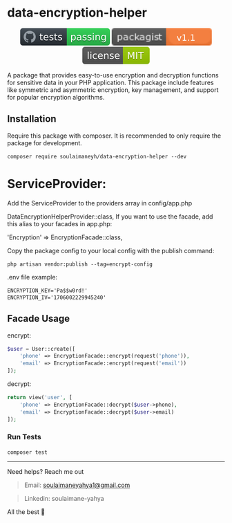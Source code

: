 # data-encryption-helper

<p align="center">
<a href="https://github.com/soulaimaneyahya/data-encryption-helper"><img src="./assets/tests.svg" alt="Tests"></a>
<a href="https://packagist.org/packages/soulaimaneyh/data-encryption-helper"><img src="./assets/version.svg" alt="Version"></a>
<a href="https://github.com/soulaimaneyahya/data-encryption-helper"><img src="./assets/license.svg" alt="License"></a>
</p>

A package that provides easy-to-use encryption and decryption functions for sensitive data in your PHP application.
This package include features like symmetric and asymmetric encryption, key management, and support for popular encryption algorithms.

## Installation
Require this package with composer. It is recommended to only require the package for development.

```shell
composer require soulaimaneyh/data-encryption-helper --dev
```

# ServiceProvider:
Add the ServiceProvider to the providers array in config/app.php

DataEncryptionHelperProvider::class,
If you want to use the facade, add this alias to your facades in app.php:

'Encryption' => EncryptionFacade::class,

Copy the package config to your local config with the publish command:
```shell
php artisan vendor:publish --tag=encrypt-config
```

.env file example:
```shell
ENCRYPTION_KEY='Pa$$w0rd!'
ENCRYPTION_IV='1706002229945240'
```

## Facade Usage

encrypt:
```php
$user = User::create([
    'phone' => EncryptionFacade::encrypt(request('phone')),
    'email' => EncryptionFacade::encrypt(request('email'))
]);
```

decrypt:
```php
return view('user', [
    'phone' => EncryptionFacade::decrypt($user->phone),
    'email' => EncryptionFacade::decrypt($user->email)
]);
```

### Run Tests

```shell
composer test
```
---

Need helps? Reach me out

> Email: soulaimaneyahya1@gmail.com

> Linkedin: soulaimane-yahya

All the best :beer:
